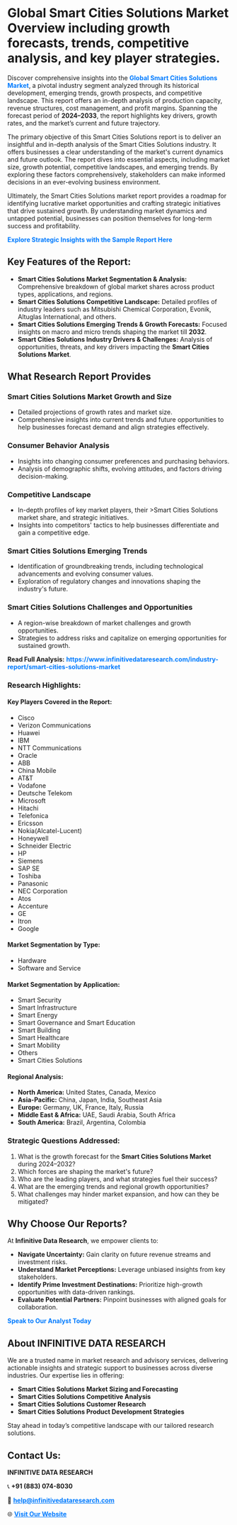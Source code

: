 <h1>Global Smart Cities Solutions Market Overview including growth forecasts, trends, competitive analysis, and key player strategies.</h1>
<p>
Discover comprehensive insights into the 
<a href="https://www.infinitivedataresearch.com/industry-report/smart-cities-solutions-market" rel="dofollow" style="color: #007BFF; text-decoration: none;"><strong>Global Smart Cities Solutions Market</strong></a>, a pivotal industry segment analyzed through its historical development, emerging trends, growth prospects, and competitive landscape. This report offers an in-depth analysis of production capacity, revenue structures, cost management, and profit margins. Spanning the forecast period of <strong>2024–2033</strong>, the report highlights key drivers, growth rates, and the market’s current and future trajectory.
</p>
<p>
The primary objective of this Smart Cities Solutions report is to deliver an insightful and in-depth analysis of the Smart Cities Solutions industry. It offers businesses a clear understanding of the market's current dynamics and future outlook. The report dives into essential aspects, including market size, growth potential, competitive landscapes, and emerging trends. By exploring these factors comprehensively, stakeholders can make informed decisions in an ever-evolving business environment.
</p>
<p>
Ultimately, the Smart Cities Solutions market report provides a roadmap for identifying lucrative market opportunities and crafting strategic initiatives that drive sustained growth. By understanding market dynamics and untapped potential, businesses can position themselves for long-term success and profitability.
</p>
<p>
<a href="https://www.infinitivedataresearch.com/request-sample/reportId=107354" style="color: #007BFF; text-decoration: none;"><strong>Explore Strategic Insights with the Sample Report Here</strong></a>
</p>

<h2>Key Features of the Report:</h2>
<ul>
<li><strong>Smart Cities Solutions Market Segmentation & Analysis:</strong> Comprehensive breakdown of global market shares across product types, applications, and regions.</li>
<li><strong>Smart Cities Solutions Competitive Landscape:</strong> Detailed profiles of industry leaders such as Mitsubishi Chemical Corporation, Evonik, Altuglas International, and others.</li>
<li><strong>Smart Cities Solutions Emerging Trends & Growth Forecasts:</strong> Focused insights on macro and micro trends shaping the market till <strong>2032</strong>.</li>
<li><strong>Smart Cities Solutions Industry Drivers & Challenges:</strong> Analysis of opportunities, threats, and key drivers impacting the <strong>Smart Cities Solutions Market</strong>.</li>
</ul>

<h2>What Research Report Provides</h2>
<h3>Smart Cities Solutions Market Growth and Size</h3>
<ul>
<li>Detailed projections of growth rates and market size.</li>
<li>Comprehensive insights into current trends and future opportunities to help businesses forecast demand and align strategies effectively.</li>
</ul>

<h3>Consumer Behavior Analysis</h3>
<ul>
<li>Insights into changing consumer preferences and purchasing behaviors.</li>
<li>Analysis of demographic shifts, evolving attitudes, and factors driving decision-making.</li>
</ul>

<h3>Competitive Landscape</h3>
<ul>
<li>In-depth profiles of key market players, their >Smart Cities Solutions market share, and strategic initiatives.</li>
<li>Insights into competitors' tactics to help businesses differentiate and gain a competitive edge.</li>
</ul>

<h3>Smart Cities Solutions Emerging Trends</h3>
<ul>
<li>Identification of groundbreaking trends, including technological advancements and evolving consumer values.</li>
<li>Exploration of regulatory changes and innovations shaping the industry's future.</li>
</ul>

<h3>Smart Cities Solutions Challenges and Opportunities</h3>
<ul>
<li>A region-wise breakdown of market challenges and growth opportunities.</li>
<li>Strategies to address risks and capitalize on emerging opportunities for sustained growth.</li>
</ul>
<p><strong>Read Full Analysis:</strong> <a href="https://www.infinitivedataresearch.com/industry-report/smart-cities-solutions-market" rel="dofollow" style="color: #007BFF; text-decoration: none;"><strong>https://www.infinitivedataresearch.com/industry-report/smart-cities-solutions-market</strong></a></p>
<h3>Research Highlights:</h3>
<h4>Key Players Covered in the Report:</h4>
<ul><li>Cisco</li><li>Verizon Communications</li><li>Huawei</li><li>IBM</li><li>NTT Communications</li><li>Oracle</li><li>ABB</li><li>China Mobile</li><li>AT&amp;T</li><li>Vodafone</li><li>Deutsche Telekom</li><li>Microsoft</li><li>Hitachi</li><li>Telefonica</li><li>Ericsson</li><li>Nokia(Alcatel-Lucent)</li><li>Honeywell</li><li>Schneider Electric</li><li>HP</li><li>Siemens</li><li>SAP SE</li><li>Toshiba</li><li>Panasonic</li><li>NEC Corporation</li><li>Atos</li><li>Accenture</li><li>GE</li><li>Itron</li><li>Google</li></ul>
<h4>Market Segmentation by Type:</h4>
<ul><li>Hardware</li><li>Software and Service</li></ul>
<h4>Market Segmentation by Application:</h4>
<ul><li>Smart Security</li><li>Smart Infrastructure</li><li>Smart Energy</li><li>Smart Governance and Smart Education</li><li>Smart Building</li><li>Smart Healthcare</li><li>Smart Mobility</li><li>Others</li><li>Smart Cities Solutions</li></ul>

<h4>Regional Analysis:</h4>
<ul>
<li><strong>North America:</strong> United States, Canada, Mexico</li>
<li><strong>Asia-Pacific:</strong> China, Japan, India, Southeast Asia</li>
<li><strong>Europe:</strong> Germany, UK, France, Italy, Russia</li>
<li><strong>Middle East & Africa:</strong> UAE, Saudi Arabia, South Africa</li>
<li><strong>South America:</strong> Brazil, Argentina, Colombia</li>
</ul>

<h3>Strategic Questions Addressed:</h3>
<ol>
<li>What is the growth forecast for the <strong>Smart Cities Solutions Market</strong> during 2024–2032?</li>
<li>Which forces are shaping the market's future?</li>
<li>Who are the leading players, and what strategies fuel their success?</li>
<li>What are the emerging trends and regional growth opportunities?</li>
<li>What challenges may hinder market expansion, and how can they be mitigated?</li>
</ol>

<h2>Why Choose Our Reports?</h2>
<p>At <strong>Infinitive Data Research</strong>, we empower clients to:</p>
<ul>
<li><strong>Navigate Uncertainty:</strong> Gain clarity on future revenue streams and investment risks.</li>
<li><strong>Understand Market Perceptions:</strong> Leverage unbiased insights from key stakeholders.</li>
<li><strong>Identify Prime Investment Destinations:</strong> Prioritize high-growth opportunities with data-driven rankings.</li>
<li><strong>Evaluate Potential Partners:</strong> Pinpoint businesses with aligned goals for collaboration.</li>
</ul>
<p><a href="https://www.infinitivedataresearch.com/industry-report/smart-cities-solutions-market" rel="dofollow" style="color: #007BFF; text-decoration: none;"><strong>Speak to Our Analyst Today</strong></a></p>

<h2>About INFINITIVE DATA RESEARCH</h2>
<p>We are a trusted name in market research and advisory services, delivering actionable insights and strategic support to businesses across diverse industries. Our expertise lies in offering:</p>
<ul>
<li><strong>Smart Cities Solutions Market Sizing and Forecasting</strong></li>
<li><strong>Smart Cities Solutions Competitive Analysis</strong></li>
<li><strong>Smart Cities Solutions Customer Research</strong></li>
<li><strong>Smart Cities Solutions Product Development Strategies</strong></li>
</ul>
<p>Stay ahead in today’s competitive landscape with our tailored research solutions.</p>

<h2>Contact Us:</h2>
<p><strong>INFINITIVE DATA RESEARCH</strong></p>
<p>📞 <strong>+91 (883) 074-8030</strong></p>
<p>📧 <strong><a href="mailto:help@infinitivedataresearch.com" style="color: #007BFF;">help@infinitivedataresearch.com</a></strong></p>
<p>🌐 <strong><a href="https://www.infinitivedataresearch.com" rel="dofollow" style="color: #007BFF;">Visit Our Website</a></strong></p>